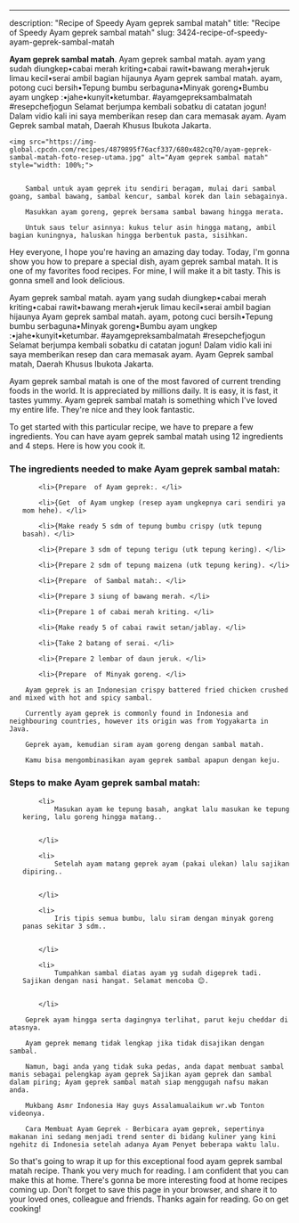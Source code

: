 ---
description: "Recipe of Speedy Ayam geprek sambal matah"
title: "Recipe of Speedy Ayam geprek sambal matah"
slug: 3424-recipe-of-speedy-ayam-geprek-sambal-matah

<p>
	<strong>Ayam geprek sambal matah</strong>. 
	Ayam geprek sambal matah. ayam yang sudah diungkep•cabai merah kriting•cabai rawit•bawang merah•jeruk limau kecil•serai ambil bagian hijaunya Ayam geprek sambal matah. ayam, potong cuci bersih•Tepung bumbu serbaguna•Minyak goreng•Bumbu ayam ungkep :•jahe•kunyit•ketumbar. #ayamgepreksambalmatah #resepchefjogun Selamat berjumpa kembali sobatku di catatan jogun! Dalam vidio kali ini saya memberikan resep dan cara memasak ayam. Ayam Geprek sambal matah, Daerah Khusus Ibukota Jakarta.
</p>
<p>
	
	<img src="https://img-global.cpcdn.com/recipes/4879895f76acf337/680x482cq70/ayam-geprek-sambal-matah-foto-resep-utama.jpg" alt="Ayam geprek sambal matah" style="width: 100%;">
	
	
		Sambal untuk ayam geprek itu sendiri beragam, mulai dari sambal goang, sambal bawang, sambal kencur, sambal korek dan lain sebagainya.
	
		Masukkan ayam goreng, geprek bersama sambal bawang hingga merata.
	
		Untuk saus telur asinnya: kukus telur asin hingga matang, ambil bagian kuningnya, haluskan hingga berbentuk pasta, sisihkan.
	
</p>
<p>
	Hey everyone, I hope you're having an amazing day today. Today, I'm gonna show you how to prepare a special dish, ayam geprek sambal matah. It is one of my favorites food recipes. For mine, I will make it a bit tasty. This is gonna smell and look delicious.
</p>
	
<p>
	Ayam geprek sambal matah. ayam yang sudah diungkep•cabai merah kriting•cabai rawit•bawang merah•jeruk limau kecil•serai ambil bagian hijaunya Ayam geprek sambal matah. ayam, potong cuci bersih•Tepung bumbu serbaguna•Minyak goreng•Bumbu ayam ungkep :•jahe•kunyit•ketumbar. #ayamgepreksambalmatah #resepchefjogun Selamat berjumpa kembali sobatku di catatan jogun! Dalam vidio kali ini saya memberikan resep dan cara memasak ayam. Ayam Geprek sambal matah, Daerah Khusus Ibukota Jakarta.
</p>
<p>
	Ayam geprek sambal matah is one of the most favored of current trending foods in the world. It is appreciated by millions daily. It is easy, it is fast, it tastes yummy. Ayam geprek sambal matah is something which I've loved my entire life. They're nice and they look fantastic.
</p>

<p>
To get started with this particular recipe, we have to prepare a few ingredients. You can have ayam geprek sambal matah using 12 ingredients and 4 steps. Here is how you cook it.
</p>

<h3>The ingredients needed to make Ayam geprek sambal matah:</h3>

<ol>
	
		<li>{Prepare  of Ayam geprek:. </li>
	
		<li>{Get  of Ayam ungkep (resep ayam ungkepnya cari sendiri ya mom hehe). </li>
	
		<li>{Make ready 5 sdm of tepung bumbu crispy (utk tepung basah). </li>
	
		<li>{Prepare 3 sdm of tepung terigu (utk tepung kering). </li>
	
		<li>{Prepare 2 sdm of tepung maizena (utk tepung kering). </li>
	
		<li>{Prepare  of Sambal matah:. </li>
	
		<li>{Prepare 3 siung of bawang merah. </li>
	
		<li>{Prepare 1 of cabai merah kriting. </li>
	
		<li>{Make ready 5 of cabai rawit setan/jablay. </li>
	
		<li>{Take 2 batang of serai. </li>
	
		<li>{Prepare 2 lembar of daun jeruk. </li>
	
		<li>{Prepare  of Minyak goreng. </li>
	
</ol>
<p>
	
		Ayam geprek is an Indonesian crispy battered fried chicken crushed and mixed with hot and spicy sambal.
	
		Currently ayam geprek is commonly found in Indonesia and neighbouring countries, however its origin was from Yogyakarta in Java.
	
		Geprek ayam, kemudian siram ayam goreng dengan sambal matah.
	
		Kamu bisa mengombinasikan ayam geprek sambal apapun dengan keju.
	
</p>

<h3>Steps to make Ayam geprek sambal matah:</h3>

<ol>
	
		<li>
			Masukan ayam ke tepung basah, angkat lalu masukan ke tepung kering, lalu goreng hingga matang..
			
			
		</li>
	
		<li>
			Setelah ayam matang geprek ayam (pakai ulekan) lalu sajikan dipiring..
			
			
		</li>
	
		<li>
			Iris tipis semua bumbu, lalu siram dengan minyak goreng panas sekitar 3 sdm..
			
			
		</li>
	
		<li>
			Tumpahkan sambal diatas ayam yg sudah digeprek tadi. Sajikan dengan nasi hangat. Selamat mencoba 😊.
			
			
		</li>
	
</ol>

<p>
	
		Geprek ayam hingga serta dagingnya terlihat, parut keju cheddar di atasnya.
	
		Ayam geprek memang tidak lengkap jika tidak disajikan dengan sambal.
	
		Namun, bagi anda yang tidak suka pedas, anda dapat membuat sambal manis sebagai pelengkap ayam geprek Sajikan ayam geprek dan sambal dalam piring; Ayam geprek sambal matah siap menggugah nafsu makan anda.
	
		Mukbang Asmr Indonesia Hay guys Assalamualaikum wr.wb Tonton videonya.
	
		Cara Membuat Ayam Geprek - Berbicara ayam geprek, sepertinya makanan ini sedang menjadi trend senter di bidang kuliner yang kini ngehitz di Indonesia setelah adanya Ayam Penyet beberapa waktu lalu.
	
</p>

<p>
	So that's going to wrap it up for this exceptional food ayam geprek sambal matah recipe. Thank you very much for reading. I am confident that you can make this at home. There's gonna be more interesting food at home recipes coming up. Don't forget to save this page in your browser, and share it to your loved ones, colleague and friends. Thanks again for reading. Go on get cooking!
</p>

